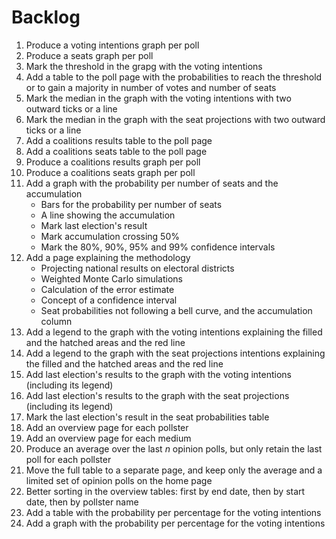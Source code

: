 # Backlog

1. Produce a voting intentions graph per poll
1. Produce a seats graph per poll
1. Mark the threshold in the grapg with the voting intentions
1. Add a table to the poll page with the probabilities to reach the threshold or
   to gain a majority in number of votes and number of seats
1. Mark the median in the graph with the voting intentions with two outward ticks
   or a line
1. Mark the median in the graph with the seat projections with two outward ticks
   or a line
1. Add a coalitions results table to the poll page
1. Add a coalitions seats table to the poll page
1. Produce a coalitions results graph per poll
1. Produce a coalitions seats graph per poll
1. Add a graph with the probability per number of seats and the accumulation
   + Bars for the probability per number of seats
   + A line showing the accumulation
   + Mark last election's result
   + Mark accumulation crossing 50%
   + Mark the 80%, 90%, 95% and 99% confidence intervals
1. Add a page explaining the methodology
   + Projecting national results on electoral districts
   + Weighted Monte Carlo simulations
   + Calculation of the error estimate
   + Concept of a confidence interval
   + Seat probabilities not following a bell curve, and the accumulation column
1. Add a legend to the graph with the voting intentions explaining the filled
   and the hatched areas and the red line
1. Add a legend to the graph with the seat projections intentions explaining the
   filled and the hatched areas and the red line
1. Add last election's results to the graph with the voting intentions
   (including its legend)
1. Add last election's results to the graph with the seat projections (including
   its legend)
1. Mark the last election's result in the seat probabilities table
1. Add an overview page for each pollster
1. Add an overview page for each medium
1. Produce an average over the last *n* opinion polls, but only retain the last
   poll for each pollster
1. Move the full table to a separate page, and keep only the average and a
   limited set of opinion polls on the home page
1. Better sorting in the overview tables: first by end date, then by start date,
   then by pollster name
1. Add a table with the probability per percentage for the voting intentions
1. Add a graph with the probability per percentage for the voting intentions
